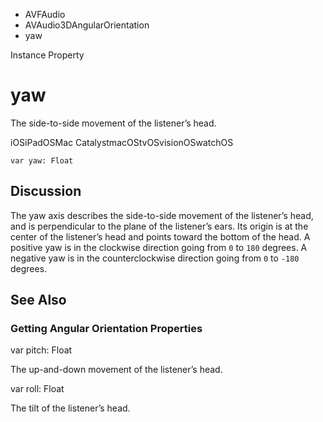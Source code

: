 

- AVFAudio
- AVAudio3DAngularOrientation
-  yaw 

Instance Property

# yaw

The side-to-side movement of the listener’s head.

iOSiPadOSMac CatalystmacOStvOSvisionOSwatchOS

``` source
var yaw: Float
```

## Discussion

The yaw axis describes the side-to-side movement of the listener’s head, and is perpendicular to the plane of the listener’s ears. Its origin is at the center of the listener’s head and points toward the bottom of the head. A positive yaw is in the clockwise direction going from `0` to `180` degrees. A negative yaw is in the counterclockwise direction going from `0` to `-180` degrees.

## See Also

### Getting Angular Orientation Properties

var pitch: Float

The up-and-down movement of the listener’s head.

var roll: Float

The tilt of the listener’s head.

